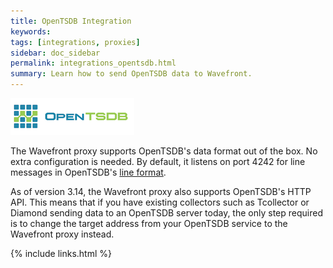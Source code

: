 ```yaml
---
title: OpenTSDB Integration
keywords:
tags: [integrations, proxies]
sidebar: doc_sidebar
permalink: integrations_opentsdb.html
summary: Learn how to send OpenTSDB data to Wavefront.
---
```

![opentsdb](images/opentsdb.png)

The Wavefront proxy supports OpenTSDB's data format out of the box.  No extra configuration is needed. By default, it listens on port 4242 for line messages in OpenTSDB's [line format](http://opentsdb.net/docs/build/html/user_guide/writing.html#telnet). 

As of version 3.14, the Wavefront proxy also supports OpenTSDB's HTTP API. This means that if you have existing collectors such as Tcollector or Diamond sending data to an OpenTSDB server today, the only step required is to change the target address from your OpenTSDB service to the Wavefront proxy instead.

{% include links.html %}
